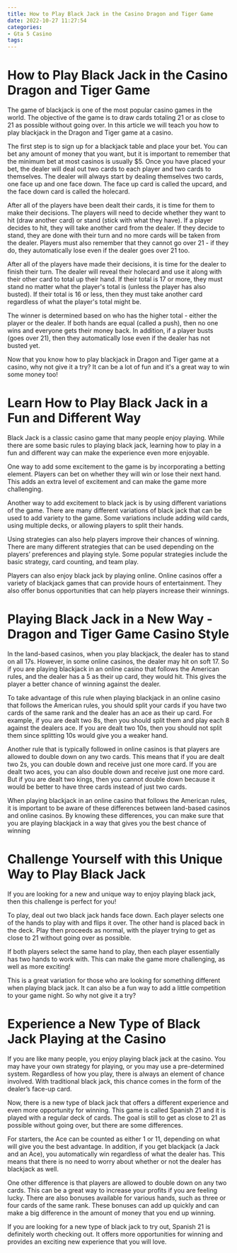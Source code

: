 ```yaml
---
title: How to Play Black Jack in the Casino Dragon and Tiger Game 
date: 2022-10-27 11:27:54
categories:
- Gta 5 Casino
tags:
---
```



#  How to Play Black Jack in the Casino Dragon and Tiger Game 

The game of blackjack is one of the most popular casino games in the world. The objective of the game is to draw cards totaling 21 or as close to 21 as possible without going over. In this article we will teach you how to play blackjack in the Dragon and Tiger game at a casino. 

The first step is to sign up for a blackjack table and place your bet. You can bet any amount of money that you want, but it is important to remember that the minimum bet at most casinos is usually $5. Once you have placed your bet, the dealer will deal out two cards to each player and two cards to themselves. The dealer will always start by dealing themselves two cards, one face up and one face down. The face up card is called the upcard, and the face down card is called the holecard. 

After all of the players have been dealt their cards, it is time for them to make their decisions. The players will need to decide whether they want to hit (draw another card) or stand (stick with what they have). If a player decides to hit, they will take another card from the dealer. If they decide to stand, they are done with their turn and no more cards will be taken from the dealer. Players must also remember that they cannot go over 21 - if they do, they automatically lose even if the dealer goes over 21 too. 

After all of the players have made their decisions, it is time for the dealer to finish their turn. The dealer will reveal their holecard and use it along with their other card to total up their hand. If their total is 17 or more, they must stand no matter what the player's total is (unless the player has also busted). If their total is 16 or less, then they must take another card regardless of what the player's total might be. 

The winner is determined based on who has the higher total - either the player or the dealer. If both hands are equal (called a push), then no one wins and everyone gets their money back. In addition, if a player busts (goes over 21), then they automatically lose even if the dealer has not busted yet. 

Now that you know how to play blackjack in Dragon and Tiger game at a casino, why not give it a try? It can be a lot of fun and it's a great way to win some money too!

#  Learn How to Play Black Jack in a Fun and Different Way 
Black Jack is a classic casino game that many people enjoy playing. While there are some basic rules to playing black jack, learning how to play in a fun and different way can make the experience even more enjoyable.

One way to add some excitement to the game is by incorporating a betting element. Players can bet on whether they will win or lose their next hand. This adds an extra level of excitement and can make the game more challenging.

Another way to add excitement to black jack is by using different variations of the game. There are many different variations of black jack that can be used to add variety to the game. Some variations include adding wild cards, using multiple decks, or allowing players to split their hands.

Using strategies can also help players improve their chances of winning. There are many different strategies that can be used depending on the players’ preferences and playing style. Some popular strategies include the basic strategy, card counting, and team play.

Players can also enjoy black jack by playing online. Online casinos offer a variety of blackjack games that can provide hours of entertainment. They also offer bonus opportunities that can help players increase their winnings.

#  Playing Black Jack in a New Way - Dragon and Tiger Game Casino Style 

In the land-based casinos, when you play blackjack, the dealer has to stand on all 17s. However, in some online casinos, the dealer may hit on soft 17. So if you are playing blackjack in an online casino that follows the American rules, and the dealer has a 5 as their up card, they would hit. This gives the player a better chance of winning against the dealer.

To take advantage of this rule when playing blackjack in an online casino that follows the American rules, you should split your cards if you have two cards of the same rank and the dealer has an ace as their up card. For example, if you are dealt two 8s, then you should split them and play each 8 against the dealers ace. If you are dealt two 10s, then you should not split them since splitting 10s would give you a weaker hand.

Another rule that is typically followed in online casinos is that players are allowed to double down on any two cards. This means that if you are dealt two 2s, you can double down and receive just one more card. If you are dealt two aces, you can also double down and receive just one more card. But if you are dealt two kings, then you cannot double down because it would be better to have three cards instead of just two cards.

When playing blackjack in an online casino that follows the American rules, it is important to be aware of these differences between land-based casinos and online casinos. By knowing these differences, you can make sure that you are playing blackjack in a way that gives you the best chance of winning

#  Challenge Yourself with this Unique Way to Play Black Jack 

If you are looking for a new and unique way to enjoy playing black jack, then this challenge is perfect for you!

To play, deal out two black jack hands face down. Each player selects one of the hands to play with and flips it over. The other hand is placed back in the deck. Play then proceeds as normal, with the player trying to get as close to 21 without going over as possible.

If both players select the same hand to play, then each player essentially has two hands to work with. This can make the game more challenging, as well as more exciting!

This is a great variation for those who are looking for something different when playing black jack. It can also be a fun way to add a little competition to your game night. So why not give it a try?

#  Experience a New Type of Black Jack Playing at the Casino

If you are like many people, you enjoy playing black jack at the casino. You may have your own strategy for playing, or you may use a pre-determined system. Regardless of how you play, there is always an element of chance involved. With traditional black jack, this chance comes in the form of the dealer’s face-up card.

Now, there is a new type of black jack that offers a different experience and even more opportunity for winning. This game is called Spanish 21 and it is played with a regular deck of cards. The goal is still to get as close to 21 as possible without going over, but there are some differences.

For starters, the Ace can be counted as either 1 or 11, depending on what will give you the best advantage. In addition, if you get blackjack (a Jack and an Ace), you automatically win regardless of what the dealer has. This means that there is no need to worry about whether or not the dealer has blackjack as well.

One other difference is that players are allowed to double down on any two cards. This can be a great way to increase your profits if you are feeling lucky. There are also bonuses available for various hands, such as three or four cards of the same rank. These bonuses can add up quickly and can make a big difference in the amount of money that you end up winning.

If you are looking for a new type of black jack to try out, Spanish 21 is definitely worth checking out. It offers more opportunities for winning and provides an exciting new experience that you will love.